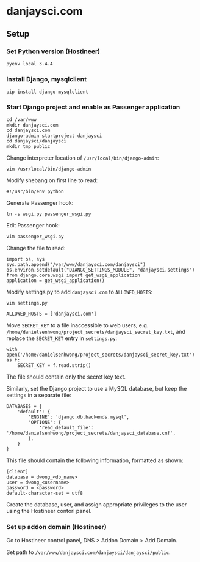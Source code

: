 # danjaysci.com
## Setup
### Set Python version (Hostineer)

```
pyenv local 3.4.4
```

### Install Django, mysqlclient

```
pip install django mysqlclient
```

### Start Django project and enable as Passenger application

```
cd /var/www
mkdir danjaysci.com
cd danjaysci.com
django-admin startproject danjaysci
cd danjaysci/danjaysci
mkdir tmp public
```

Change interpreter location of `/usr/local/bin/django-admin`:

```
vim /usr/local/bin/django-admin
```

Modify shebang on first line to read:

```
#!/usr/bin/env python
```

Generate Passenger hook:

```
ln -s wsgi.py passenger_wsgi.py
```

Edit Passenger hook:

```
vim passenger_wsgi.py
```

Change the file to read:

```
import os, sys
sys.path.append("/var/www/danjaysci.com/danjaysci")
os.environ.setdefault("DJANGO_SETTINGS_MODULE", "danjaysci.settings")
from django.core.wsgi import get_wsgi_application
application = get_wsgi_application()
```

Modify settings.py to add `danjaysci.com` to `ALLOWED_HOSTS`:

```
vim settings.py
```

```
ALLOWED_HOSTS = ['danjaysci.com']
```

Move `SECRET_KEY` to a file inaccessible to web users, e.g. `/home/danielsenhwong/project_secrets/danjaysci_secret_key.txt`, and replace the `SECRET_KET` entry in `settings.py`:

```
with open('/home/danielsenhwong/project_secrets/danjaysci_secret_key.txt') as f:
    SECRET_KEY = f.read.strip()
```

The file should contain only the secret key text.

Similarly, set the Django project to use a MySQL database, but keep the settings in a separate file:

```
DATABASES = {
    'default': {
        'ENGINE': 'django.db.backends.mysql',
        'OPTIONS': {
            'read_default_file': '/home/danielsenhwong/project_secrets/danjaysci_database.cnf',
        },
    }
}
```

This file should contain the following information, formatted as shown:

```
[client]
database = dwong_<db_name>
user = dwong_<username>
password = <password>
default-character-set = utf8
```

Create the database, user, and assign appropriate privileges to the user using the Hostineer contorl panel.

### Set up addon domain (Hostineer)

Go to Hostineer control panel, DNS > Addon Domain > Add Domain.

Set path to `/var/www/danjaysci.com/danjaysci/danjaysci/public`.
